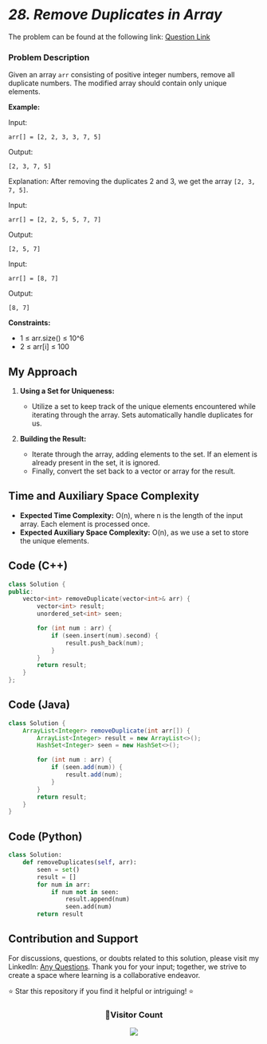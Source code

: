 # _28. Remove Duplicates in Array_

The problem can be found at the following link: [Question Link](https://www.geeksforgeeks.org/problems/remove-duplicates-in-small-prime-array/1)

### Problem Description

Given an array `arr` consisting of positive integer numbers, remove all duplicate numbers. The modified array should contain only unique elements.

**Example:**

Input:

```
arr[] = [2, 2, 3, 3, 7, 5]
```

Output:

```
[2, 3, 7, 5]
```

Explanation: After removing the duplicates 2 and 3, we get the array `[2, 3, 7, 5]`.

Input:

```
arr[] = [2, 2, 5, 5, 7, 7]
```

Output:

```
[2, 5, 7]
```

Input:

```
arr[] = [8, 7]
```

Output:

```
[8, 7]
```

**Constraints:**

- 1 ≤ arr.size() ≤ 10^6
- 2 ≤ arr[i] ≤ 100

## My Approach

1. **Using a Set for Uniqueness:**

   - Utilize a set to keep track of the unique elements encountered while iterating through the array. Sets automatically handle duplicates for us.

2. **Building the Result:**
   - Iterate through the array, adding elements to the set. If an element is already present in the set, it is ignored.
   - Finally, convert the set back to a vector or array for the result.

## Time and Auxiliary Space Complexity

- **Expected Time Complexity:** O(n), where n is the length of the input array. Each element is processed once.
- **Expected Auxiliary Space Complexity:** O(n), as we use a set to store the unique elements.

## Code (C++)

```cpp
class Solution {
public:
    vector<int> removeDuplicate(vector<int>& arr) {
        vector<int> result;
        unordered_set<int> seen;

        for (int num : arr) {
            if (seen.insert(num).second) {
                result.push_back(num);
            }
        }
        return result;
    }
};
```

## Code (Java)

```java
class Solution {
    ArrayList<Integer> removeDuplicate(int arr[]) {
        ArrayList<Integer> result = new ArrayList<>();
        HashSet<Integer> seen = new HashSet<>();

        for (int num : arr) {
            if (seen.add(num)) {
                result.add(num);
            }
        }
        return result;
    }
}
```

## Code (Python)

```python
class Solution:
    def removeDuplicates(self, arr):
        seen = set()
        result = []
        for num in arr:
            if num not in seen:
                result.append(num)
                seen.add(num)
        return result
```

## Contribution and Support

For discussions, questions, or doubts related to this solution, please visit my LinkedIn: [Any Questions](https://www.linkedin.com/in/patel-hetkumar-sandipbhai-8b110525a/). Thank you for your input; together, we strive to create a space where learning is a collaborative endeavor.

⭐ Star this repository if you find it helpful or intriguing! ⭐

<div align=center>
  <h3><b>📍Visitor Count</b></h3>
</div>

<p align="center" >   
  <img src="https://visitor-badge.laobi.icu/badge?page_id=Hunterdii.GeeksforGeeks-POTD" />  
</p>
